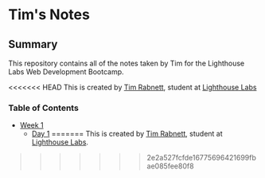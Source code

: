 # Tim's Notes

## Summary

This repository contains all of the notes taken by Tim for the Lighthouse Labs Web Development Bootcamp.

<<<<<<< HEAD
This is created by [Tim Rabnett](https://github.com/trabnett), student at [Lighthouse Labs](https://www.lighthouselabs.ca/?gclid=Cj0KCQiAjszhBRDgARIsAH8KgvccPaQOloLwgYbk0LVhipXfwDxSG2-4cxuPwU52zmC6awzBtg-OwP0aAqnhEALw_wcB)

### Table of Contents
* [Week 1](/Week_1)
  * [Day 1](/Week_1/Day_1)
=======
This is created by [Tim Rabnett](https://github.com/trabnett), student at [Lighthouse Labs](https://www.lighthouselabs.ca/?gclid=Cj0KCQiAjszhBRDgARIsAH8KgvccPaQOloLwgYbk0LVhipXfwDxSG2-4cxuPwU52zmC6awzBtg-OwP0aAqnhEALw_wcB).
>>>>>>> 2e2a527fcfde16775696421699fbae085fee80f8
